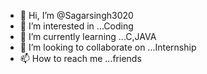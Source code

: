 - 👋 Hi, I’m @Sagarsingh3020
- 👀 I’m interested in ...Coding
- 🌱 I’m currently learning ...C,JAVA
- 💞️ I’m looking to collaborate on ...Internship
- 📫 How to reach me ...friends

<!---
Sagarsingh3020/Sagarsingh3020 is a ✨ special ✨ repository because its `README.md` (this file) appears on your GitHub profile.
You can click the Preview link to take a look at your changes.
--->
